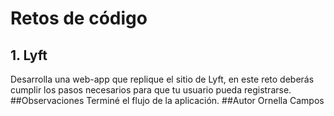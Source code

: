 # Retos de código
## 1. Lyft
Desarrolla una web-app que replique el sitio de Lyft, en este reto deberás cumplir los pasos necesarios para que tu usuario pueda registrarse.
##Observaciones
Terminé el flujo de la aplicación.
##Autor
Ornella Campos